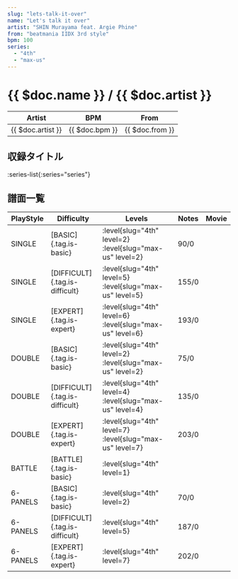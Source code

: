```yaml
---
slug: "lets-talk-it-over"
name: "Let's talk it over"
artist: "SHIN Murayama feat. Argie Phine"
from: "beatmania IIDX 3rd style"
bpm: 100
series:
  - "4th"
  - "max-us"
---
```


# {{ $doc.name }} / {{ $doc.artist }}

|Artist|BPM|From|
|------|---|----|
|{{ $doc.artist }}|{{ $doc.bpm }}|{{ $doc.from }}|

## 収録タイトル

:series-list{:series="series"}

## 譜面一覧

|PlayStyle|Difficulty|Levels|Notes|Movie|
|---------|----------|------|-----|-----|
|SINGLE|[BASIC]{.tag.is-basic}|:level{slug="4th" level=2} :level{slug="max-us" level=2}|90/0||
|SINGLE|[DIFFICULT]{.tag.is-difficult}|:level{slug="4th" level=5} :level{slug="max-us" level=5}|155/0||
|SINGLE|[EXPERT]{.tag.is-expert}|:level{slug="4th" level=6} :level{slug="max-us" level=6}|193/0||
|DOUBLE|[BASIC]{.tag.is-basic}|:level{slug="4th" level=2} :level{slug="max-us" level=2}|75/0||
|DOUBLE|[DIFFICULT]{.tag.is-difficult}|:level{slug="4th" level=4} :level{slug="max-us" level=4}|135/0||
|DOUBLE|[EXPERT]{.tag.is-expert}|:level{slug="4th" level=7} :level{slug="max-us" level=7}|203/0||
|BATTLE|[BATTLE]{.tag.is-basic}|:level{slug="4th" level=1}|||
|6-PANELS|[BASIC]{.tag.is-basic}|:level{slug="4th" level=2}|70/0||
|6-PANELS|[DIFFICULT]{.tag.is-difficult}|:level{slug="4th" level=5}|187/0||
|6-PANELS|[EXPERT]{.tag.is-expert}|:level{slug="4th" level=7}|202/0||
